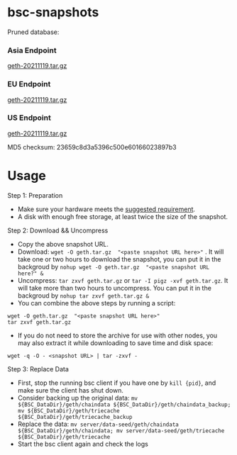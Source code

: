 
# bsc-snapshots

Pruned database:

### Asia Endpoint


[geth-20211119.tar.gz
](https://tf-dex-prod-public-snapshot-site1.s3-accelerate.amazonaws.com/geth-20211119.tar.gz?AWSAccessKeyId=AKIAYINE6SBQPUZDDRRO&Signature=LTyL9FVIIerKEoCwyq1fkfdhmeE%3D&Expires=1639914603
)

### EU Endpoint


[geth-20211119.tar.gz
](https://tf-dex-prod-public-snapshot.s3-accelerate.amazonaws.com/geth-20211119.tar.gz?AWSAccessKeyId=AKIAYINE6SBQPUZDDRRO&Signature=YOjmOhaYr6Rz4PHLrS2HojJ7l6k%3D&Expires=1639914603
)


### US Endpoint


[geth-20211119.tar.gz
](https://tf-dex-prod-public-snapshot-site3.s3-accelerate.amazonaws.com/geth-20211119.tar.gz?AWSAccessKeyId=AKIAYINE6SBQPUZDDRRO&Signature=nfTuPTnf2PL1GWyufOIKBCSDJOk%3D&Expires=1639914604
)

MD5 checksum: 23659c8d3a5396c500e60166023897b3



# Usage 

Step 1: Preparation
- Make sure your hardware meets the [suggested requirement](https://docs.binance.org/smart-chain/developer/fullnode.html).
- A disk with enough free storage, at least twice the size of the snapshot.

Step 2: Download && Uncompress
- Copy the above snapshot URL.
- Download:  `wget -O geth.tar.gz  "<paste snapshot URL here>"` . It will take one or two hours to download the snapshot, you can put it in the backgroud by `nohup wget -O geth.tar.gz  "<paste snapshot URL here?" &`
- Uncompress: `tar zxvf geth.tar.gz` or `tar -I pigz -xvf geth.tar.gz`. It will take more than two hours to uncompress. You can put it in the backgroud by `nohup tar zxvf geth.tar.gz &`
- You can combine the above steps by running a script:
```
wget -O geth.tar.gz  "<paste snapshot URL here>"
tar zxvf geth.tar.gz
```


- If you do not need to store the archive for use with other nodes, you may also extract it while downloading to save time and disk space:
```
wget -q -O - <snapshot URL> | tar -zxvf -
```


Step 3: Replace Data
- First, stop the running bsc client if you have one by `kill {pid}`, and make sure the client has shut down.
- Consider backing up the original data: `mv ${BSC_DataDir}/geth/chaindata ${BSC_DataDir}/geth/chaindata_backup; mv ${BSC_DataDir}/geth/triecache ${BSC_DataDir}/geth/triecache_backup`
- Replace the data: `mv server/data-seed/geth/chaindata ${BSC_DataDir}/geth/chaindata; mv server/data-seed/geth/triecache ${BSC_DataDir}/geth/triecache`
- Start the bsc client again and check the logs


